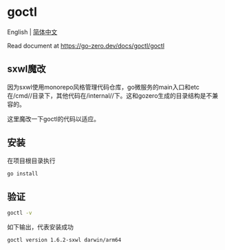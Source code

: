 # goctl

English | [简体中文](readme-cn.md)

Read document at https://go-zero.dev/docs/goctl/goctl

## sxwl魔改
因为sxwl使用monorepo风格管理代码仓库，go微服务的main入口和etc在/cmd/<service>/目录下，其他代码在/internal/<service>/下。这和gozero生成的目录结构是不兼容的。

这里魔改一下goctl的代码以适应。

## 安装
在项目根目录执行
```bash
go install
```

## 验证
```bash
goctl -v
```
如下输出，代表安装成功

```text
goctl version 1.6.2-sxwl darwin/arm64
```